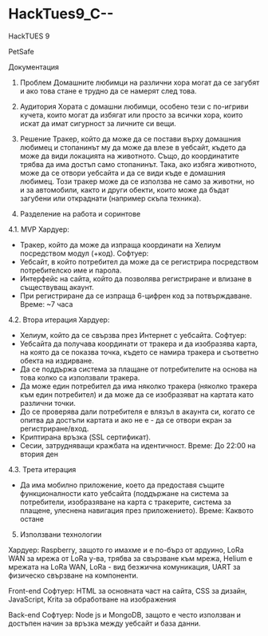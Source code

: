 # HackTues9_C--
HackTUES 9 

PetSafe 

Документация 

1. Проблем 
Домашните любимци на различни хора могат да се загубят и ако това стане е трудно да се намерят след това. 

2. Аудитория 
Хората с домашни любимци, особено тези с по-игриви кучета, които могат да избягат или просто за всички хора, които искат да имат сигурност за личните си вещи. 

3. Решение 
Тракер, който да може да се постави върху домашния любимец и стопанинът му да може да влезе в уебсайт, където да може да види локацията на животното. Също, до координатите трябва да има достъп само стопанинът. Така, ако избяга животното, може да се отвори уебсайта и да се види къде е домашния любимец. 
Този тракер може да се използва не само за животни, но и за автомобили, както и други обекти, които може да бъдат загубени или откраднати (например скъпа техника). 

4. Разделение на работа и соринтове 

4.1. MVP 
Хардуер: 
- Тракер, който да може да изпраща координати на Хелиум посредством модул (+код). 
Софтуер: 
- Уебсайт, в който потребител да може да се регистрира посредством потребителско име и парола.
- Интерфейс на сайта, който да позволява регистриране и влизане в съществуващ акаунт.
- При регистриране да се изпраща 6-цифрен код за потвърждаване. 
Време: ~7 часа 

4.2. Втора итерация 
Хардуер: 
- Хелиум, който да се свързва през Интернет с уебсайта. 
Софтуер: 
- Уебсайта да получава координати от тракера и да изобразява карта, на която да се показва точка, където се намира тракера и съответно обекта на издирване. 
- Да се поддържа система за плащане от потребителите на основа на това колко са използвали тракера. 
- Да може един потребител да има няколко тракера (няколко тракера към един потребител) и да може да се изобразяват на картата като различни точки. 
- До се проверява дали потребителя е влязъл в акаунта си, когато се опитва да достъпи картата и ако не е - да се отвори екран за регистриране/вход. 
- Криптирана връзка (SSL сертификат).
- Сесии, затрудняващи кражбата на идентичност. 
Време: До 22:00 на втория ден 

4.3. Трета итерация 

- Да има мобилно приложение, което да предоставя същите функционалности като уебсайта (поддържане на система за потребители, изобразяване на карта с тракерите, система за плащене, улеснена навигация през приложението). 
Време: Каквото остане 

5. Използвани технологии 

Хардуер: Raspberry, защото го имахме и е по-бърз от ардуино, LoRa WAN за мрежа от LoRa у-ва, трябва за свързване към мрежа, Helium е мрежата на LoRa WAN, LoRa - вид безжична комуникация, UART за физическо свързване на компоненти. 

Front-end Софтуер: HTML за основната част на сайта, CSS за дизайн, JavaScript, Krita за обработване на изображения  

Back-end Софтуер: Node js и MongoDB, защото е често използван и достъпен начин за връзка между уебсайт и база данни.

